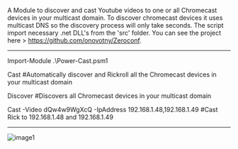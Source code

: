 A Module to discover and cast Youtube videos to one or all Chromecast devices in your multicast domain.
To discover chromecast devices it uses multicast DNS so the discovery process will only take seconds. The script import necessary .net DLL's from the 'src' folder. You can see the project here > https://github.com/onovotny/Zeroconf.

--------------------------------------------------------------

Import-Module .\Power-Cast.psm1 

Cast
#Automatically discover and Rickroll all the Chromecast devices in your multicast domain

Discover
#Discovers all Chromecast devices in your multicast domain

Cast -Video dQw4w9WgXcQ -IpAddress 192.168.1.48,192.168.1.49
#Cast Rick to 192.168.1.48 and 192.168.1.49

--------------------------------------------------------------


![image1](https://i.imgur.com/igZJ4J1.png)

